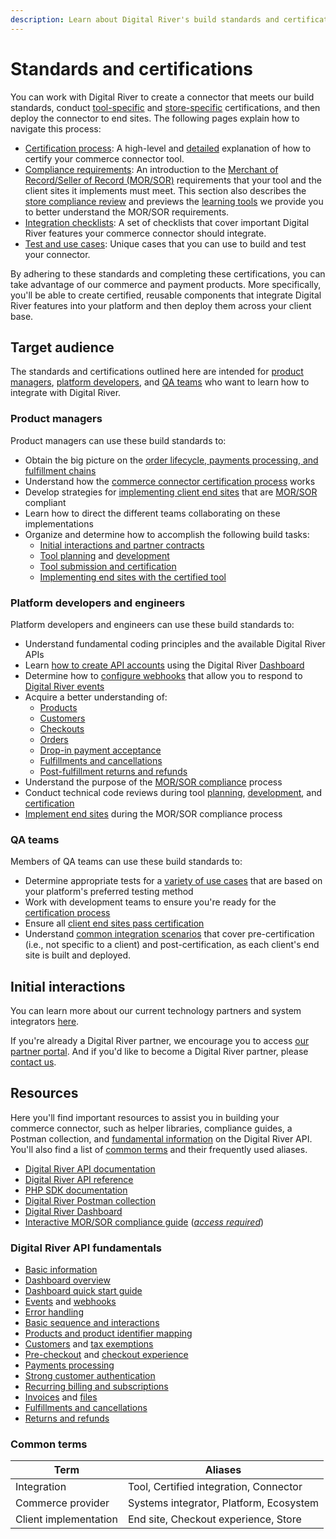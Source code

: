 ```yaml
---
description: Learn about Digital River's build standards and certification process.
---
```


# Standards and certifications

You can work with Digital River to create a connector that meets our build standards, conduct [tool-specific](certification-process.md) and [store-specific](compliance-requirements.md#store-compliance-review) certifications, and then deploy the connector to end sites. The following pages explain how to navigate this process:

* [Certification process](certification-process.md): A high-level and [detailed](certification-process.md#detailed-certification-process) explanation of how to certify your commerce connector tool.
* [Compliance requirements](compliance-requirements.md): An introduction to the [Merchant of Record/Seller of Record (MOR/SOR)](../glossary.md#merchant-of-record-seller-of-record-mor-sor) requirements that your tool and the client sites it implements must meet. This section also describes the [store compliance review](compliance-requirements.md#store-compliance-review) and previews the [learning tools](compliance-requirements.md#learning-tools) we provide you to better understand the MOR/SOR requirements.
* [Integration checklists](integration-checklists/): A set of checklists that cover important Digital River features your commerce connector should integrate.
* [Test and use cases](test-and-use-cases.md): Unique cases that you can use to build and test your connector.

By adhering to these standards and completing these certifications, you can take advantage of our commerce and payment products. More specifically, you'll be able to create certified, reusable components that integrate Digital River features into your platform and then deploy them across your client base.

## Target audience

The standards and certifications outlined here are intended for [product managers](./#product-managers), [platform developers](./#platform-developers-and-engineers), and [QA teams](./#qa-teams) who want to learn how to integrate with Digital River.

### Product managers

Product managers can use these build standards to:

* Obtain the big picture on the [order lifecycle, payments processing, and fulfillment chains](../../integration-options/checkouts/process-flow.md)
* Understand how the [commerce connector certification process](certification-process.md) works
* Develop strategies for [implementing client end sites](certification-process.md#end-site-implementations) that are [MOR/SOR](../glossary.md#merchant-of-record-seller-of-record-mor-sor) compliant
* Learn how to direct the different teams collaborating on these implementations
* Organize and determine how to accomplish the following build tasks:
  * [Initial interactions and partner contracts](./#initial-interactions)
  * [Tool planning](certification-process.md#planning-and-prerequisites) and [development](certification-process.md#tool-development)
  * [Tool submission and certification](certification-process.md#tool-submission-and-certification)
  * [Implementing end sites with the certified tool](certification-process.md#end-site-implementations)

### Platform developers and engineers

Platform developers and engineers can use these build standards to:

* Understand fundamental coding principles and the available Digital River APIs
* Learn [how to create API accounts](../../administration/dashboard/quick-start-guide.md#step-1-creating-a-test-account) using the Digital River [Dashboard](../../administration/dashboard/)
* Determine how to [configure webhooks](../../order-management/events-and-webhooks-1/webhooks/creating-a-webhook.md) that allow you to respond to [Digital River events](../../order-management/events-and-webhooks-1/events-1/event-types.md)
* Acquire a better understanding of:
  * [Products](../../product-management/skus.md)
  * [Customers](../../customer-management/customers.md)
  * [Checkouts](../../integration-options/checkouts/creating-checkouts/)
  * [Orders](../../order-management/creating-and-updating-an-order.md)
  * [Drop-in payment acceptance](../../payments/payment-integrations-1/drop-in/)
  * [Fulfillments and cancellations](../../order-management/fulfillments.md)
  * [Post-fulfillment returns and refunds](../../order-management/returns-and-refunds-1/)
* Understand the purpose of the [MOR/SOR compliance](compliance-requirements.md) process
* Conduct technical code reviews during tool [planning](certification-process.md#planning-and-prerequisites), [development](certification-process.md#tool-development), and [certification](certification-process.md#tool-submission-and-certification)
* [Implement end sites](certification-process.md#end-site-implementations) during the MOR/SOR compliance process

### QA teams

Members of QA teams can use these build standards to:

* Determine appropriate tests for a [variety of use cases](test-and-use-cases.md) that are based on your platform's preferred testing method
* Work with development teams to ensure you're ready for the [certification process](certification-process.md)
* Ensure all [client end sites pass certification](compliance-requirements.md#store-compliance-review)
* Understand [common integration scenarios](integration-checklists/) that cover pre-certification (i.e., not specific to a client) and post-certification, as each client's end site is built and deployed.

## Initial interactions

You can learn more about our current technology partners and system integrators [here](https://www.digitalriver.com/partners/).

If you're already a Digital River partner, we encourage you to access [our partner portal](https://digitalriver.allbound.com). And if you'd like to become a Digital River partner, please [contact us](https://www.digitalriver.com/partner-with-us/).

## Resources

Here you'll find important resources to assist you in building your commerce connector, such as helper libraries, compliance guides, a Postman collection, and [fundamental information](./#digital-river-api-fundamentals) on the Digital River API. You'll also find a list of [common terms](./#common-terms) and their frequently used aliases.

* [Digital River API documentation](../../)
* [Digital River API reference](https://www.digitalriver.com/docs/digital-river-api-reference/)
* [PHP SDK documentation](https://github.com/DigitalRiver/digital-river-php)
* [Digital River Postman collection](https://github.com/DigitalRiver/api-sandbox)
* [Digital River Dashboard](https://dashboard.digitalriver.com)
* [Interactive MOR/SOR compliance guide](https://drapi.io/ecommguidance/) ([_access required_](compliance-requirements.md#accessing-the-learning-tools))

### Digital River API fundamentals

* [Basic information](../../)
* [Dashboard overview](../../administration/dashboard/)
* [Dashboard quick start guide](../../administration/dashboard/quick-start-guide.md)
* [Events](../../order-management/events-and-webhooks-1/events-1/) and [webhooks](../../order-management/events-and-webhooks-1/webhooks/)
* [Error handling](https://www.digitalriver.com/docs/digital-river-api-reference/#section/Response-status-codes/Error-types)
* [Basic sequence and interactions](../../integration-options/checkouts/process-flow.md)
* [Products and product identifier mapping](../../product-management/skus.md)
* [Customers](../../customer-management/customers.md) and [tax exemptions](../../customer-management/setting-tax-related-attributes.md)
* [Pre-checkout](../../integration-options/checkouts/process-flow.md#pre-checkout) and [checkout experience](../../integration-options/checkouts/process-flow.md#creating-a-checkout)
* [Payments processing](../../integration-options/checkouts/process-flow.md#creating-a-source-and-order)
* [Strong customer authentication](../../payments/psd2-and-sca/)
* [Recurring billing and subscriptions](../../integration-options/checkouts/subscriptions/subscription-information-1.md)
* [Invoices](../../developer-resources/digital-river-api-reference/invoices.md) and [files](broken-reference)
* [Fulfillments and cancellations](../../order-management/fulfillments.md)
* [Returns and refunds](integration-checklists/reversals.md)

### Common terms

| Term                  | Aliases                                 |
| --------------------- | --------------------------------------- |
| Integration           | Tool, Certified integration, Connector  |
| Commerce provider     | Systems integrator, Platform, Ecosystem |
| Client implementation | End site, Checkout experience, Store    |
